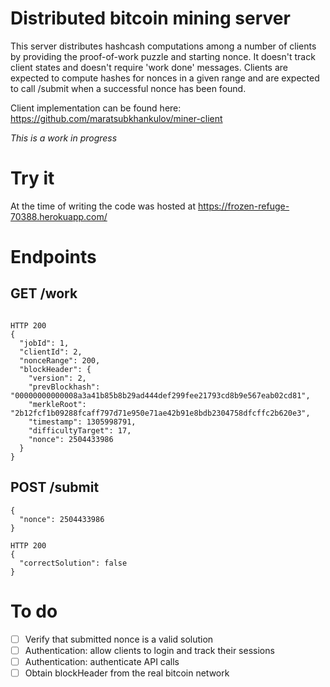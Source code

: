 # Distributed bitcoin mining server

This server distributes hashcash computations among a number of clients by
providing the proof-of-work puzzle and starting nonce. It doesn't track client
states and doesn't require 'work done' messages. Clients are expected to compute
hashes for nonces in a given range and are expected to call /submit when a
successful nonce has been found.

Client implementation can be found here: https://github.com/maratsubkhankulov/miner-client

_This is a work in progress_

# Try it

At the time of writing the code was hosted at https://frozen-refuge-70388.herokuapp.com/

# Endpoints

## GET /work
```
```

```
HTTP 200
{
  "jobId": 1,
  "clientId": 2,
  "nonceRange": 200,
  "blockHeader": {
    "version": 2,
    "prevBlockhash": "00000000000008a3a41b85b8b29ad444def299fee21793cd8b9e567eab02cd81",
    "merkleRoot": "2b12fcf1b09288fcaff797d71e950e71ae42b91e8bdb2304758dfcffc2b620e3",
    "timestamp": 1305998791,
    "difficultyTarget": 17,
    "nonce": 2504433986
  }
}
```

## POST /submit
```
{
  "nonce": 2504433986
}
```

```
HTTP 200
{
  "correctSolution": false
}
```

# To do

- [ ] Verify that submitted nonce is a valid solution
- [ ] Authentication: allow clients to login and track their sessions
- [ ] Authentication: authenticate API calls
- [ ] Obtain blockHeader from the real bitcoin network
